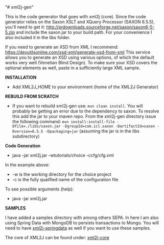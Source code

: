 "# xml2j-gen" 

This is the code generator that goes with xml2j (core).
Since the code generator relies on the Saxon XSLT and XQuery Processor (SAXON 6.5.5), you'll need to get it: http://prdownloads.sourceforge.net/saxon/saxon6-5-5.zip and include the saxon.jar to your build path. For your convenience I also included it in the libs folder.

If you need to generate an XSD from XML I recommend: https://devutilsonline.com/xsd-xml/generate-xsd-from-xml
This service allows you to generate an XSD using various options, of which the default works very well (Venetian Blind Design). To make sure your XSD covers the optional elements as well, paste in a sufficiently large XML sample.

**INSTALLATION**
* Add XML2J_HOME to your environment (home of the XML2J Generator)


**REBUILD FROM SCRATCH**
* If you want to rebuild xml2j-gen use: `mvn clean install`. You will probably be getting an error due to the dependency to saxon. To resolve this add the jar to your maven repo.
From the xml2j-gen directory issue the following command: `mvn install:install-file -Dfile=./libs/saxon.jar -DgroupId=com.icl.saxon -DartifactId=saxon -Dversion=6.5.5 -Dpackaging=jar` 
(assuming the jar is in the libs subdirectory) 

**Code Generation** 
* java -jar xml2j.jar -wtutorials/choice -ccfg/cfg.xml

In the example above:
* -w is the working directory for the choice project
* -c is the fully qualified name of the configuration file

To see possible arguments (help): 
* java -jar xml2j.jar

**SAMPLES**

I have added a samples directory with among others SEPA. In here I am also using Spring Data with MongoDB to persists transactions to Mongo. You will need to have [xml2j-springdata](https://github.com/lolkedijkstra/xml2j-springdata.git) as well if you want to use these samples.


The core of XML2J can be found under: 
[xml2j-core](https://github.com/lolkedijkstra/xml2j-core.git)
